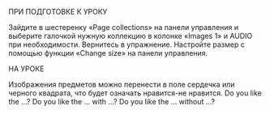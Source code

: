ПРИ ПОДГОТОВКЕ К УРОКУ

Зайдите в шестеренку «Page collections» на панели управления и выберите галочкой нужную коллекцию в колонке «Images 1» и AUDIO при необходимости. Вернитесь в упражнение. 
Настройте размер с помощью функции «Change size» на панели управления.

НА УРОКЕ

Изображения предметов можно перенести в поле сердечка или черного квадрата, что будет означать нравится-не нравится.
Do you like the ...? 
Do you like the ... with ...?
Do you like the ... without ...?
